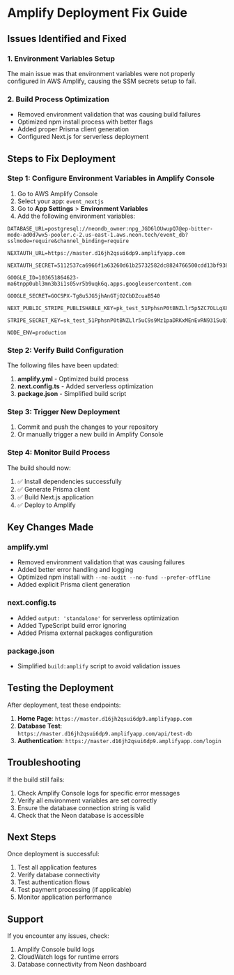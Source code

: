 # Amplify Deployment Fix Guide

## Issues Identified and Fixed

### 1. Environment Variables Setup

The main issue was that environment variables were not properly configured in AWS Amplify, causing the SSM secrets setup to fail.

### 2. Build Process Optimization

-   Removed environment validation that was causing build failures
-   Optimized npm install process with better flags
-   Added proper Prisma client generation
-   Configured Next.js for serverless deployment

## Steps to Fix Deployment

### Step 1: Configure Environment Variables in Amplify Console

1. Go to AWS Amplify Console
2. Select your app: `event_nextjs`
3. Go to **App Settings** > **Environment Variables**
4. Add the following environment variables:

```
DATABASE_URL=postgresql://neondb_owner:npg_JGD6lOUwupQ7@ep-bitter-mode-ad0d7wx5-pooler.c-2.us-east-1.aws.neon.tech/event_db?sslmode=require&channel_binding=require

NEXTAUTH_URL=https://master.d16jh2qsui6dp9.amplifyapp.com

NEXTAUTH_SECRET=5112537ca6966f1a63260d61b25732582dc8824766500cdd13bf938b5b691ab2

GOOGLE_ID=103651864623-ma6tnpp0ubl3mn3b3i1s05vr5b9uqk6q.apps.googleusercontent.com

GOOGLE_SECRET=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

NEXT_PUBLIC_STRIPE_PUBLISHABLE_KEY=pk_test_51PphsnP0tBNZLlr5p5ZC7OLLqX84Z5FtrsgqhSyv5HEkucxUyqxVT0saMPR5nIScaDo7axSzzPqRYXxccew7MOlq00mfndWS8P

STRIPE_SECRET_KEY=sk_test_51PphsnP0tBNZLlr5uC9s9Mz1paDRKxMEnEvRN931SuQ1SeGJ0CTm52exZ3nYeJv8OktlbO7XExTTeVrqLDcyhIUF005e33uAan

NODE_ENV=production
```

### Step 2: Verify Build Configuration

The following files have been updated:

1. **amplify.yml** - Optimized build process
2. **next.config.ts** - Added serverless optimization
3. **package.json** - Simplified build script

### Step 3: Trigger New Deployment

1. Commit and push the changes to your repository
2. Or manually trigger a new build in Amplify Console

### Step 4: Monitor Build Process

The build should now:

1. ✅ Install dependencies successfully
2. ✅ Generate Prisma client
3. ✅ Build Next.js application
4. ✅ Deploy to Amplify

## Key Changes Made

### amplify.yml

-   Removed environment validation that was causing failures
-   Added better error handling and logging
-   Optimized npm install with `--no-audit --no-fund --prefer-offline`
-   Added explicit Prisma client generation

### next.config.ts

-   Added `output: 'standalone'` for serverless optimization
-   Added TypeScript build error ignoring
-   Added Prisma external packages configuration

### package.json

-   Simplified `build:amplify` script to avoid validation issues

## Testing the Deployment

After deployment, test these endpoints:

1. **Home Page**: `https://master.d16jh2qsui6dp9.amplifyapp.com`
2. **Database Test**: `https://master.d16jh2qsui6dp9.amplifyapp.com/api/test-db`
3. **Authentication**: `https://master.d16jh2qsui6dp9.amplifyapp.com/login`

## Troubleshooting

If the build still fails:

1. Check Amplify Console logs for specific error messages
2. Verify all environment variables are set correctly
3. Ensure the database connection string is valid
4. Check that the Neon database is accessible

## Next Steps

Once deployment is successful:

1. Test all application features
2. Verify database connectivity
3. Test authentication flows
4. Test payment processing (if applicable)
5. Monitor application performance

## Support

If you encounter any issues, check:

1. Amplify Console build logs
2. CloudWatch logs for runtime errors
3. Database connectivity from Neon dashboard
